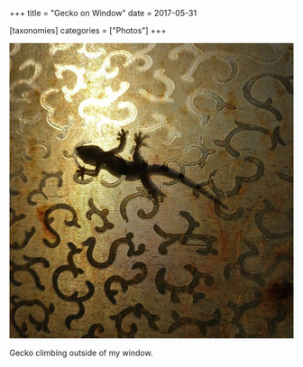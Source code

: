 +++
title = "Gecko on Window"
date = 2017-05-31

[taxonomies]
categories = ["Photos"]
+++

![Gecko on Window](gecko-on-window.jpeg)

Gecko climbing outside of my window.
